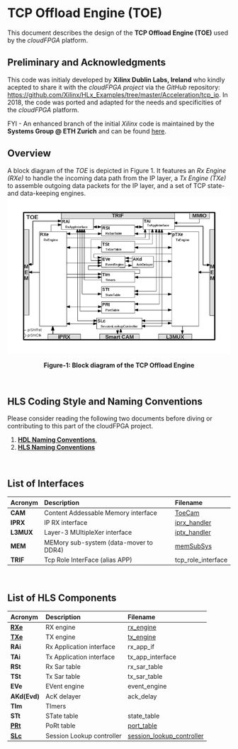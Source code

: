# TCP Offload Engine (TOE)
This document describes the design of the **TCP Offload Engine (TOE)** used by the *cloudFPGA* platform.

## Preliminary and Acknowledgments
This code was initialy developed by **Xilinx Dublin Labs, Ireland** who kindly acepted to share it with the *cloudFPGA project* via the *GitHub* repository: https://github.com/Xilinx/HLx_Examples/tree/master/Acceleration/tcp_ip. In 2018, the code was ported and adapted for the needs and specificities of the *cloudFPGA* platform.

FYI - An enhanced branch of the initial *Xilinx* code is maintained by the **Systems Group @ ETH Zurich** and can be found [here](https://github.com/fpgasystems/fpga-network-stack).    

## Overview
A block diagram of the *TOE* is depicted in Figure 1. It features an *Rx Engine (RXe)* to handle the incoming data path from the IP layer, a *Tx Engine (TXe)* to assemble outgoing data packets for the IP layer, and a set of TCP state- and data-keeping engines. 
![Block diagram of the TOE](./images/Fig-TOE-Structure.bmp#center)
<p align="center"><b>Figure-1: Block diagram of the TCP Offload Engine</b></p>
<br>

## HLS Coding Style and Naming Conventions
Please consider reading the following two documents before diving or contributing to this part of the cloudFPGA project.
  1) [**HDL Naming Conventions**](../hdl-naming-conventions.md), 
  2) [**HLS Naming Conventions**](./hls-naming-conventions.md)
<br>

## List of Interfaces

| Acronym         | Description                                           | Filename
|:----------------|:------------------------------------------------------|:--------------
| **CAM**         | Content Addessable Memory interface                   | [ToeCam](../../SRA/LIB/SHELL/LIB/hdl/nts/ToeCam/ToeCam.v)
| **IPRX**        | IP RX interface                                       | [iprx_handler](../../SRA/LIB/SHELL/LIB/hls/iprx_handler/src/iprx_handler.cpp)
| **L3MUX**       | Layer-3 MUltipleXer interface                         | [iptx_handler](../../SRA/LIB/SHELL/LIB/hls/iptx_handler/src/iptx_handler.cpp)
| **MEM**         | MEMory sub-system (data-mover to DDR4)                | [memSubSys](../../SRA/LIB/SHELL/LIB/hdl/mem/memSubSys.v)
| **TRIF**        | Tcp Role InterFace (alias APP)                        | tcp_role_interface

<br>

## List of HLS Components

| Acronym         | Description                                           | Filename
|:----------------|:------------------------------------------------------|:--------------
| **[RXe](./RXe.md)**   | RX engine                                             | [rx_engine](../../SRA/LIB/SHELL/LIB/hls/toe/src/rx_engine/src/rx_engine.cpp)
| **[TXe](./TXe.md)**   | TX engine                                             | [tx_engine](../../SRA/LIB/SHELL/LIB/hls/toe/src/tx_engine/src/tx_engine.cpp)
| **RAi**         | Rx Application interface                              | rx_app_if
| **TAi**         | Tx Application interface                              | tx_app_interface
| **RSt**         | Rx Sar table                                          | rx_sar_table
| **TSt**         | Tx Sar table                                          | tx_sar_table
| **EVe**         | EVent engine                                          | event_engine
| **AKd(Evd)**    | AcK delayer                                           | ack_delay
| **TIm**         | TImers                                                | 
| **STt**         | STate table                                           | state_table
| **[PRt](./PRt.md)**       | PoRt table                                            | [port_table](../../SRA/LIB/SHELL/LIB/hls/toe/src/port_table/port_table.cpp)
| **[SLc](./SLc.md)**       | Session Lookup controller                             | [session_lookup_controller](../../SRA/LIB/SHELL/LIB/hls/toe/src/session_lookup_controller/session_lookup_controller.cpp)

<br>






